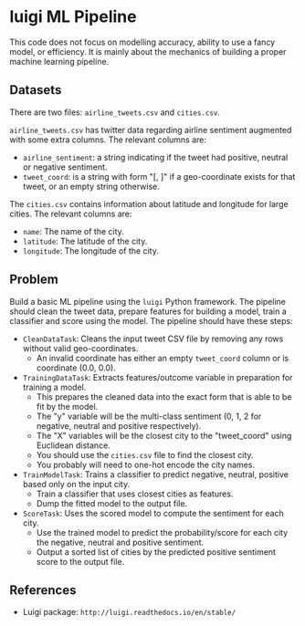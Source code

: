 # luigi ML Pipeline 


This code does not focus on modelling accuracy, ability to use a fancy model,
or efficiency.  It is mainly about the mechanics of building a proper machine
learning pipeline.

## Datasets

There are two files: `airline_tweets.csv` and `cities.csv`.

`airline_tweets.csv` has twitter data regarding airline sentiment augmented
with some extra columns.  The relevant columns are:

* `airline_sentiment`: a string indicating if the tweet had positive,
  neutral or negative sentiment.
* `tweet_coord`: is a string with form "[<lat>, <long>]" if a
  geo-coordinate exists for that tweet, or an empty string otherwise.

The `cities.csv` contains information about latitude and longitude for large cities.
The relevant columns are:

* `name`: The name of the city.
* `latitude`: The latitude of the city.
* `longitude`: The longitude of the city.

## Problem

Build a basic ML pipeline using the `luigi` Python framework.  The pipeline
should clean the tweet data, prepare features for building a model, train a
classifier and score using the model.  The pipeline should have these steps:

 * `CleanDataTask`: Cleans the input tweet CSV file by removing any rows without valid geo-coordinates.
    * An invalid coordinate has either an empty `tweet_coord` column or is coordinate (0.0, 0.0).
 * `TrainingDataTask`: Extracts features/outcome variable in preparation for training a model.
    * This prepares the cleaned data into the exact form that is able to be fit by the model.
    * The "y" variable will be the multi-class sentiment (0, 1, 2 for negative, neutral and positive respectively).
    * The "X" variables will be the closest city to the "tweet_coord" using Euclidean distance.
    * You should use the `cities.csv` file to find the closest city.
    * You probably will need to one-hot encode the city names.
 * `TrainModelTask`: Trains a classifier to predict negative, neutral, positive based only on the input city.
    * Train a classifier that uses closest cities as features.
    * Dump the fitted model to the output file.
 * `ScoreTask`: Uses the scored model to compute the sentiment for each city.
    * Use the trained model to predict the probability/score for each city the
      negative, neutral and positive sentiment.
    * Output a sorted list of cities by the predicted positive sentiment score to the output file.

## References

 * Luigi package: `http://luigi.readthedocs.io/en/stable/`
